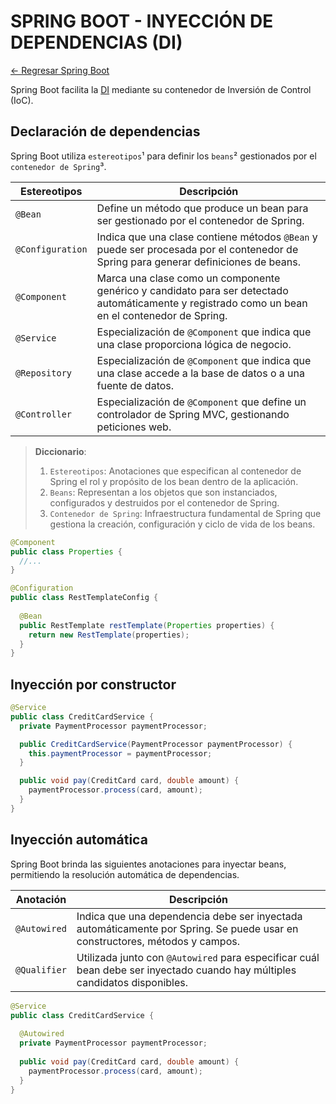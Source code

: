 # SPRING BOOT - INYECCIÓN DE DEPENDENCIAS (DI)

[← Regresar Spring Boot](./../README.md) <br>

Spring Boot facilita la [DI](./../../principles/design-patterns/dependency-injection/README.md) mediante su contenedor de Inversión de Control (IoC).

## Declaración de dependencias
Spring Boot utiliza `estereotipos`¹ para definir los `beans`² gestionados por el `contenedor de Spring`³.

| Estereotipos     | Descripción                                                                                                                                      |  
|------------------|--------------------------------------------------------------------------------------------------------------------------------------------------|
| `@Bean`          | Define un método que produce un bean para ser gestionado por el contenedor de Spring.                                                            |
| `@Configuration` | Indica que una clase contiene métodos `@Bean` y puede ser procesada por el contenedor de Spring para generar definiciones de beans.              |
| `@Component`     | Marca una clase como un componente genérico y candidato para ser detectado automáticamente y registrado como un bean en el contenedor de Spring. |
| `@Service`       | Especialización de `@Component` que indica que una clase proporciona lógica de negocio.                                                          |
| `@Repository`    | Especialización de `@Component` que indica que una clase accede a la base de datos o a una fuente de datos.                                      |
| `@Controller`    | Especialización de `@Component` que define un controlador de Spring MVC, gestionando peticiones web.                                             |

> **Diccionario**:
> 1. `Estereotipos`: Anotaciones que especifican al contenedor de Spring el rol y propósito de los bean dentro de la aplicación.
> 2. `Beans`: Representan a los objetos que son instanciados, configurados y destruidos por el contenedor de Spring.
> 3. `Contenedor de Spring`: Infraestructura fundamental de Spring que gestiona la creación, configuración y ciclo de vida de los beans.

```java
@Component
public class Properties {
  //...
}

@Configuration
public class RestTemplateConfig {
  
  @Bean
  public RestTemplate restTemplate(Properties properties) {
    return new RestTemplate(properties);
  }
}
```

## Inyección por constructor

```java
@Service
public class CreditCardService {
  private PaymentProcessor paymentProcessor;

  public CreditCardService(PaymentProcessor paymentProcessor) {
    this.paymentProcessor = paymentProcessor;
  }

  public void pay(CreditCard card, double amount) {
    paymentProcessor.process(card, amount);
  }
}
```

## Inyección automática
Spring Boot brinda las siguientes anotaciones para inyectar beans, permitiendo la resolución automática de dependencias.

| Anotación        | Descripción                                                                                                                 |  
|------------------|-----------------------------------------------------------------------------------------------------------------------------|
| `@Autowired`     | Indica que una dependencia debe ser inyectada automáticamente por Spring. Se puede usar en constructores, métodos y campos. |
| `@Qualifier`     | Utilizada junto con `@Autowired` para especificar cuál bean debe ser inyectado cuando hay múltiples candidatos disponibles. |

```java
@Service
public class CreditCardService {
  
  @Autowired
  private PaymentProcessor paymentProcessor;
  
  public void pay(CreditCard card, double amount) {
    paymentProcessor.process(card, amount);
  }
}
```